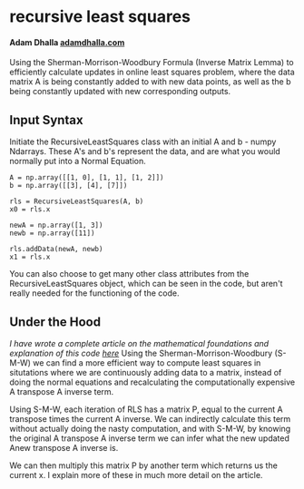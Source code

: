 # recursive least squares
#### Adam Dhalla [adamdhalla.com](https://adamdhalla.com/)

Using the Sherman-Morrison-Woodbury Formula (Inverse Matrix Lemma) to efficiently calculate updates in online least squares problem, where the data matrix A is being constantly added to with new data points, as well as the b being constantly updated with new corresponding outputs. 

## **Input Syntax** 

Initiate the RecursiveLeastSquares class with an initial A and b - numpy Ndarrays. These A's and b's represent the data, and are what you would normally put into a Normal Equation. 

```
A = np.array([[1, 0], [1, 1], [1, 2]])
b = np.array([[3], [4], [7]])

rls = RecursiveLeastSquares(A, b) 
x0 = rls.x

newA = np.array([1, 3])
newb = np.array([11])

rls.addData(newA, newb)
x1 = rls.x
```

You can also choose to get many other class attributes from the RecursiveLeastSquares object, which can be seen in the code, but aren't really needed for the functioning of the code.

## **Under the Hood** 
*I have wrote a complete article on the mathematical foundations and explanation of this code [here](https://adamdhalla.medium.com/recursive-least-squares-b2407126c257)*
Using the Sherman-Morrison-Woodbury (S-M-W) we can find a more efficient way to compute least squares in situtations where we are continuously adding data to a matrix, instead of doing the normal equations and recalculating the computationally expensive A transpose A inverse term. 

Using S-M-W, each iteration of RLS has a matrix P, equal to the current A transpose times the current A inverse. We can indirectly calculate this term without actually doing the nasty computation, and with S-M-W, by knowing the original A transpose A inverse term we can infer what the new updated Anew transpose A inverse is. 

We can then multiply this matrix P by another term which returns us the current x. I explain more of these in much more detail on the article.
